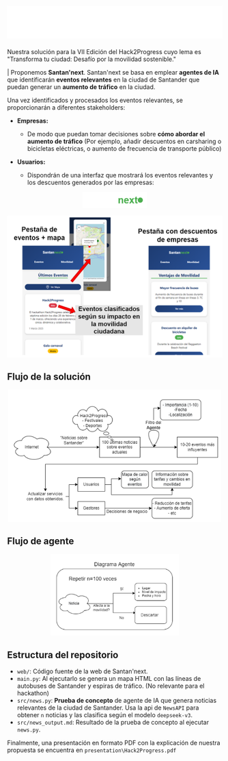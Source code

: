 ![Hack2Progress Banner](images/hack2progress.png)
---

Nuestra solución para la VII Edición del Hack2Progress cuyo lema es "Transforma tu ciudad: Desafío por la movilidad sostenible."

| Proponemos __Santan'next__. Santan'next se basa en emplear __agentes de IA__ que identificarán __eventos relevantes__ en la ciudad de Santander que puedan generar un __aumento de tráfico__ en la ciudad.

Una vez identificados y procesados los eventos relevantes, se proporcionarán a diferentes stakeholders:
- __Empresas:__
    - De modo que puedan tomar decisiones sobre __cómo abordar el aumento de tráfico__ (Por ejemplo, añadir descuentos en carsharing o bicicletas eléctricas, o aumento de frecuencia de transporte público)
 
- __Usuarios:__

  - Dispondrán de una interfaz que mostrará los eventos relevantes y los descuentos generados por las empresas: 
<p align="center">
    <img src="images/santannext.png" alt="Santan'next" width="150" />
</p>

<p align="center">
    <img src="images/santannext-UI.png" alt="UI" width="600" />
</p>

## Flujo de la solución

<p align="center">
    <img src="images/diagrama_de_flujo.png" alt="UI" width="500" />
</p>

## Flujo de agente
<p align="center">
    <img src="images/diagrama_agente.png" alt="UI" width="300" />
</p>

## Estructura del repositorio

- `web/`: Código fuente de la web de Santan'next.
- `main.py`: Al ejecutarlo se genera un mapa HTML con las líneas de autobuses de Santander y espiras de tráfico. (No relevante para el hackathon)
- `src/news.py`: __Prueba de concepto__ de agente de IA que genera noticias relevantes de la ciudad de Santander. Usa la api de `NewsAPI` para obtener `n` noticias y las clasifica según el modelo `deepseek-v3`.
- `src/news_output.md`: Resultado de la prueba de concepto al ejecutar `news.py`.

Finalmente, una presentación en formato PDF con la explicación de nuestra propuesta se encuentra en `presentation\Hack2Progress.pdf`
